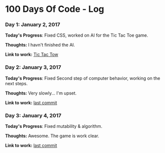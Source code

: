# 100 Days Of Code - Log

### Day 1: January 2, 2017 

**Today's Progress**: Fixed CSS, worked on AI for the Tic Tac Toe game.

**Thoughts:** I havn't finished the AI.

**Link to work:** [Tic Tac Tow](https://github.com/galas123/TicTacToe/commit/59ffc9a6bb15ce067389141ef84bd5e5e6a12c8f)

### Day 2: January 3, 2017 

**Today's Progress**: Fixed Second step of computer behavior, working on the next steps.

**Thoughts:** Very slowly... I'm upset.

**Link to work:** [last commit](https://github.com/galas123/TicTacToe/commit/a8d05a14158ca55f070102a48f15a9a85a3b1b77)

### Day 3: January 4, 2017 

**Today's Progress**: Fixed mutability & algorithm.

**Thoughts:** Awesome. The game is work clear. 

**Link to work:** [last commit](https://github.com/galas123/TicTacToe/commit/ce66b784fd4b02e51f7fb03e02cc6d491d21f669)
